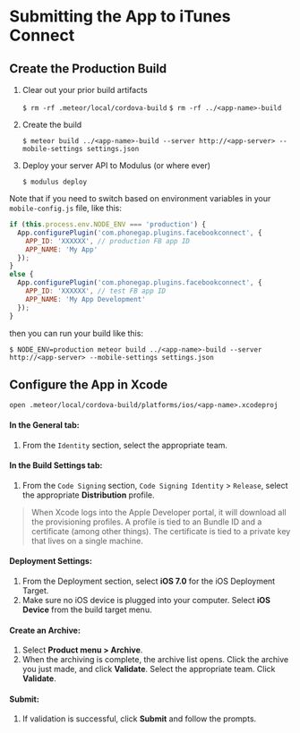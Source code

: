 # Submitting the App to iTunes Connect

## Create the Production Build

1. Clear out your prior build artifacts

   `$ rm -rf .meteor/local/cordova-build`
   `$ rm -rf ../<app-name>-build`

1. Create the build

   `$ meteor build ../<app-name>-build --server http://<app-server> --mobile-settings settings.json`

1. Deploy your server API to Modulus (or where ever)

   `$ modulus deploy`

Note that if you need to switch based on environment variables in your `mobile-config.js` file, like this:

```javascript
if (this.process.env.NODE_ENV === 'production') {
  App.configurePlugin('com.phonegap.plugins.facebookconnect', {
    APP_ID: 'XXXXXX', // production FB app ID
    APP_NAME: 'My App'
  });
}
else {
  App.configurePlugin('com.phonegap.plugins.facebookconnect', {
    APP_ID: 'XXXXXX', // test FB app ID
    APP_NAME: 'My App Development'
  });
}
```

then you can run your build like this:

`$ NODE_ENV=production meteor build ../<app-name>-build --server http://<app-server> --mobile-settings settings.json`




## Configure the App in Xcode

`open .meteor/local/cordova-build/platforms/ios/<app-name>.xcodeproj`

#### In the **General** tab:

1. From the `Identity` section, select the appropriate team.

#### In the **Build Settings** tab:

1. From the `Code Signing` section, `Code Signing Identity` > `Release`, select the appropriate **Distribution** profile.

  <blockquote>
  When Xcode logs into the Apple Developer portal, it will download all the provisioning profiles. A profile is tied to an      Bundle ID and a certificate (among other things). The certificate is tied to a private key that lives on a single machine.
  </blockquote>

#### Deployment Settings:

1. From the Deployment section, select **iOS 7.0** for the iOS Deployment Target.
1. Make sure no iOS device is plugged into your computer. Select **iOS Device** from the build target menu.

#### Create an Archive:

1. Select **Product menu > Archive**.
1. When the archiving is complete, the archive list opens. Click the archive you just made, and click **Validate**. Select the appropriate team. Click **Validate**.

#### Submit:

1. If validation is successful, click **Submit** and follow the prompts.
